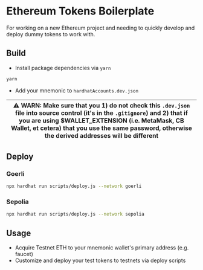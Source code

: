 # Ethereum Tokens Boilerplate

For working on a new Ethereum project and needing to quickly develop and deploy dummy tokens to work with.

## Build
- Install package dependencies via `yarn`

```bash
yarn
```

- Add your mnemonic to `hardhatAccounts.dev.json`

| ⚠️  WARN:  Make sure that you 1) do not check this `.dev.json` file into source control (it's in the `.gitignore`) and 2) that if you are using $WALLET_EXTENSION (i.e. MetaMask, CB Wallet, et cetera) that you use the same password, otherwise the derived addresses will be different |
|---|

## Deploy
### Goerli
```bash
npx hardhat run scripts/deploy.js --network goerli
```

### Sepolia
```bash
npx hardhat run scripts/deploy.js --network sepolia
```

## Usage 
- Acquire Testnet ETH to your mnemonic wallet's primary address (e.g. faucet)
- Customize and deploy your test tokens to testnets via deploy scripts
